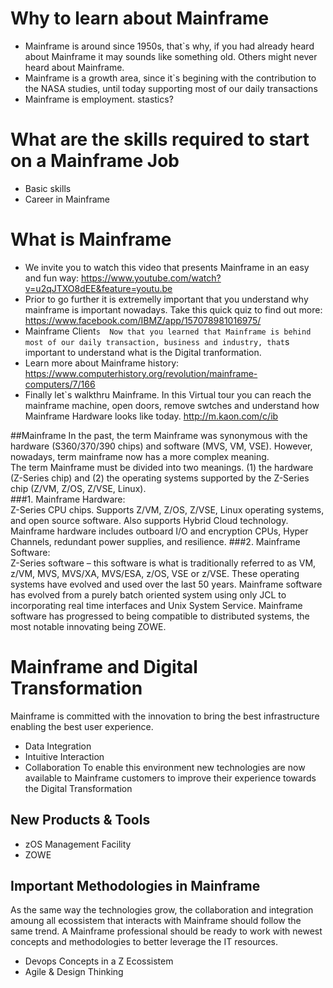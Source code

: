 # Why to learn about Mainframe
- Mainframe is around since 1950s, that`s why, if you had already heard about Mainframe it may sounds like something old. Others might never heard about Mainframe.
- Mainframe is a growth area, since it`s begining with the contribution to the NASA studies, until today supporting most of our daily transactions 
- Mainframe is employment. stastics? 

# What are the skills required to start on a Mainframe Job
- Basic skills
- Career in Mainframe

# What is Mainframe
- We invite you to watch this video that presents Mainframe in an easy and fun way: 
https://www.youtube.com/watch?v=u2qJTXO8dEE&feature=youtu.be
- Prior to go further it is extremelly important that you understand why mainframe is important nowadays.
Take this quick quiz to find out more: https://www.facebook.com/IBMZ/app/157078981016975/
- Mainframe Client`s 
Now that you learned that Mainframe is behind most of our daily transaction, business and industry, that`s important to understand what is the Digital tranformation.
- Learn more about Mainframe history: https://www.computerhistory.org/revolution/mainframe-computers/7/166
- Finally let`s walkthru Mainframe. In this Virtual tour you can reach the mainframe machine, open doors, remove swtches and understand how Mainframe Hardware looks like today.
http://m.kaon.com/c/ib

##Mainframe
In the past, the term Mainframe was synonymous with the hardware (S360/370/390 chips) and software (MVS, VM, VSE).  However, nowadays, term mainframe now has a more complex meaning.  
The term Mainframe must be divided into two meanings.  (1) the hardware (Z-Series chip) and (2) the operating systems supported by the Z-Series chip (Z/VM, Z/OS, Z/VSE, Linux).  
###1. Mainframe Hardware:  
Z-Series CPU chips.  Supports Z/VM, Z/OS, Z/VSE, Linux operating systems, and open source software.  Also supports Hybrid Cloud technology.  Mainframe hardware includes outboard I/O and encryption CPUs, Hyper Channels, redundant power supplies, and resilience.
###2. Mainframe Software:  
Z-Series software – this software is what is traditionally referred to as VM, z/VM, MVS, MVS/XA, MVS/ESA, z/OS, VSE or z/VSE.  These operating systems have evolved and used over the last 50 years.  Mainframe software has evolved from a purely batch oriented system using only JCL to incorporating real time interfaces and Unix System Service.  Mainframe software has progressed to being compatible to distributed systems, the most notable innovating being ZOWE.  

# Mainframe and Digital Transformation
Mainframe is committed with the innovation to bring the best infrastructure enabling the best user experience. 
- Data Integration
- Intuitive Interaction 
- Collaboration
To enable this environment new technologies are now available to Mainframe customers to improve their experience towards the Digital Transformation
## New Products & Tools
- zOS Management Facility
- ZOWE

## Important Methodologies in Mainframe
As the same way the technologies grow, the collaboration and integration amoung all ecossistem that interacts with Mainframe should follow the same trend. A Mainframe professional should be ready to work with newest concepts and methodologies to better leverage the IT resources.
- Devops Concepts in a Z Ecossistem
- Agile & Design Thinking

